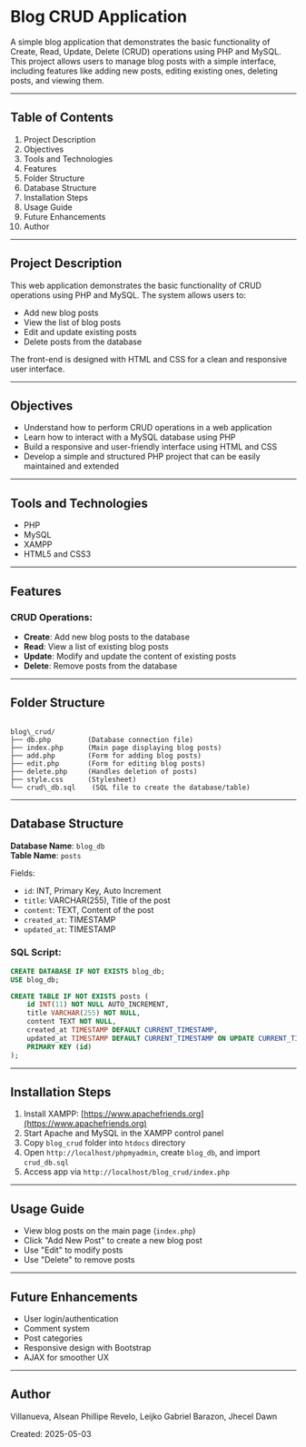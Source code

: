 # Blog CRUD Application

A simple blog application that demonstrates the basic functionality of Create, Read, Update, Delete (CRUD) operations using PHP and MySQL. This project allows users to manage blog posts with a simple interface, including features like adding new posts, editing existing ones, deleting posts, and viewing them.

---

## Table of Contents

1. Project Description  
2. Objectives  
3. Tools and Technologies  
4. Features  
5. Folder Structure  
6. Database Structure  
7. Installation Steps  
8. Usage Guide  
9. Future Enhancements  
10. Author  

---

## Project Description

This web application demonstrates the basic functionality of CRUD operations using PHP and MySQL. The system allows users to:

- Add new blog posts  
- View the list of blog posts  
- Edit and update existing posts  
- Delete posts from the database  

The front-end is designed with HTML and CSS for a clean and responsive user interface.

---

## Objectives

- Understand how to perform CRUD operations in a web application  
- Learn how to interact with a MySQL database using PHP  
- Build a responsive and user-friendly interface using HTML and CSS  
- Develop a simple and structured PHP project that can be easily maintained and extended  

---

## Tools and Technologies

- PHP  
- MySQL  
- XAMPP  
- HTML5 and CSS3  

---

## Features

### CRUD Operations:

- **Create**: Add new blog posts to the database  
- **Read**: View a list of existing blog posts  
- **Update**: Modify and update the content of existing posts  
- **Delete**: Remove posts from the database  

---

## Folder Structure

```

blog\_crud/
├── db.php         (Database connection file)
├── index.php      (Main page displaying blog posts)
├── add.php        (Form for adding blog posts)
├── edit.php       (Form for editing blog posts)
├── delete.php     (Handles deletion of posts)
├── style.css      (Stylesheet)
└── crud\_db.sql    (SQL file to create the database/table)

````

---

## Database Structure

**Database Name**: `blog_db`  
**Table Name**: `posts`

Fields:
- `id`: INT, Primary Key, Auto Increment  
- `title`: VARCHAR(255), Title of the post  
- `content`: TEXT, Content of the post  
- `created_at`: TIMESTAMP  
- `updated_at`: TIMESTAMP  

### SQL Script:

```sql
CREATE DATABASE IF NOT EXISTS blog_db;
USE blog_db;

CREATE TABLE IF NOT EXISTS posts (
    id INT(11) NOT NULL AUTO_INCREMENT,
    title VARCHAR(255) NOT NULL,
    content TEXT NOT NULL,
    created_at TIMESTAMP DEFAULT CURRENT_TIMESTAMP,
    updated_at TIMESTAMP DEFAULT CURRENT_TIMESTAMP ON UPDATE CURRENT_TIMESTAMP,
    PRIMARY KEY (id)
);
````

---

## Installation Steps

1. Install XAMPP: [https://www.apachefriends.org](https://www.apachefriends.org)
2. Start Apache and MySQL in the XAMPP control panel
3. Copy `blog_crud` folder into `htdocs` directory
4. Open `http://localhost/phpmyadmin`, create `blog_db`, and import `crud_db.sql`
5. Access app via `http://localhost/blog_crud/index.php`

---

## Usage Guide

* View blog posts on the main page (`index.php`)
* Click "Add New Post" to create a new blog post
* Use "Edit" to modify posts
* Use "Delete" to remove posts

---

## Future Enhancements

* User login/authentication
* Comment system
* Post categories
* Responsive design with Bootstrap
* AJAX for smoother UX

---

## Author

Villanueva, Alsean Phillipe
Revelo, Leijko Gabriel
Barazon, Jhecel Dawn

Created: 2025-05-03